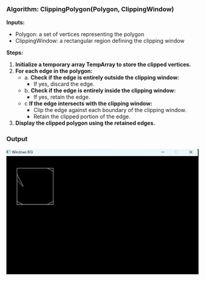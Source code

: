 ### Algorithm: ClippingPolygon(Polygon, ClippingWindow)

**Inputs:**
- Polygon: a set of vertices representing the polygon
- ClippingWindow: a rectangular region defining the clipping window

**Steps:**
1. **Initialize a temporary array TempArray to store the clipped vertices.**
2. **For each edge in the polygon:**
   - a. **Check if the edge is entirely outside the clipping window:**
     - If yes, discard the edge.
   - b. **Check if the edge is entirely inside the clipping window:**
     - If yes, retain the edge.
   - c  **If the edge intersects with the clipping window:**
     - Clip the edge against each boundary of the clipping window.
     - Retain the clipped portion of the edge.
3. **Display the clipped polygon using the retained edges.**

### Output
![Output Photo](https://github.com/anky17/LabWork/blob/main/Sutherland%20Hodgeman%20Polygon%20Clipping/output.png)

